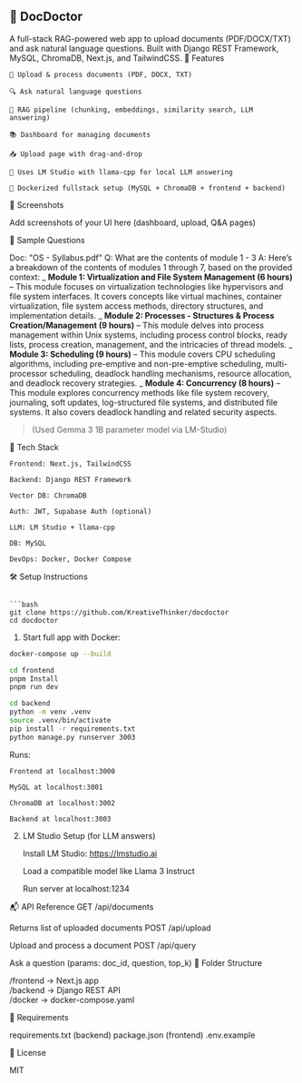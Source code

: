 ## 🧠 DocDoctor

A full-stack RAG-powered web app to upload documents (PDF/DOCX/TXT) and ask natural language questions. Built with Django REST Framework, MySQL, ChromaDB, Next.js, and TailwindCSS.
🚀 Features

    📄 Upload & process documents (PDF, DOCX, TXT)

    🔍 Ask natural language questions

    🧠 RAG pipeline (chunking, embeddings, similarity search, LLM answering)

    📚 Dashboard for managing documents

    📥 Upload page with drag-and-drop

    🤖 Uses LM Studio with llama-cpp for local LLM answering

    🐳 Dockerized fullstack setup (MySQL + ChromaDB + frontend + backend)

📸 Screenshots

Add screenshots of your UI here (dashboard, upload, Q&A pages)

🧪 Sample Questions

Doc: "OS - Syllabus.pdf"
Q: What are the contents of module 1 - 3
A: Here’s a breakdown of the contents of modules 1 through 7, based on the provided context: _ **Module 1: Virtualization and File System Management (6 hours)** – This module focuses on virtualization technologies like hypervisors and file system interfaces. It covers concepts like virtual machines, container virtualization, file system access methods, directory structures, and implementation details. _ **Module 2: Processes - Structures & Process Creation/Management (9 hours)** – This module delves into process management within Unix systems, including process control blocks, ready lists, process creation, management, and the intricacies of thread models. _ **Module 3: Scheduling (9 hours)** – This module covers CPU scheduling algorithms, including pre-emptive and non-pre-emptive scheduling, multi-processor scheduling, deadlock handling mechanisms, resource allocation, and deadlock recovery strategies. _ **Module 4: Concurrency (8 hours)** – This module explores concurrency methods like file system recovery, journaling, soft updates, log-structured file systems, and distributed file systems. It also covers deadlock handling and related security aspects.

> (Used Gemma 3 1B parameter model via LM-Studio)

🧱 Tech Stack

    Frontend: Next.js, TailwindCSS

    Backend: Django REST Framework

    Vector DB: ChromaDB

    Auth: JWT, Supabase Auth (optional)

    LLM: LM Studio + llama-cpp

    DB: MySQL

    DevOps: Docker, Docker Compose

🛠️ Setup Instructions

````

```bash
git clone https://github.com/KreativeThinker/docdoctor
cd docdoctor
````

1. Start full app with Docker:

```bash
docker-compose up --build

cd frontend
pnpm Install
pnpm run dev

cd backend
python -m venv .venv
source .venv/bin/activate
pip install -r requirements.txt
python manage.py runserver 3003
```

Runs:

    Frontend at localhost:3000

    MySQL at localhost:3001

    ChromaDB at localhost:3002

    Backend at localhost:3003

2. LM Studio Setup (for LLM answers)

   Install LM Studio: https://lmstudio.ai

   Load a compatible model like Llama 3 Instruct

   Run server at localhost:1234

📬 API Reference
GET /api/documents

Returns list of uploaded documents
POST /api/upload

Upload and process a document
POST /api/query

Ask a question (params: doc_id, question, top_k)
📂 Folder Structure

/frontend → Next.js app  
/backend → Django REST API  
/docker → docker-compose.yaml

🧾 Requirements

requirements.txt (backend)
package.json (frontend)
.env.example

📄 License

MIT

